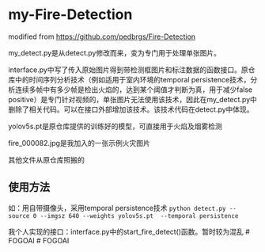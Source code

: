 # my-Fire-Detection
modified from https://github.com/pedbrgs/Fire-Detection

my_detect.py是从detect.py修改而来，变为专门用于处理单张图片。

interface.py中写了传入原始图片得到带检测框图片和标注数据的函数接口。原仓库中的时间序列分析技术（例如适用于室内环境的temporal persistence技术，分析连续多帧中有多少帧是检出火焰的，达到某个阈值才判断为真，用于减少false positive）是专门针对视频的，单张图片无法使用该技术，因此在my_detect.py中删除了相关代码。可以在接口外部增加该技术。该技术代码在detect.py中体现。

yolov5s.pt是原仓库提供的训练好的模型，可直接用于火焰及烟雾检测

fire_000082.jpg是我加入的一张示例火灾图片

其他文件从原仓库照搬的

## 使用方法
如：用自带摄像头，采用temporal persistence技术
```python detect.py --source 0 --imgsz 640 --weights yolov5s.pt  --temporal persistence```

我个人实现的接口：interface.py中的start_fire_detect()函数。暂时较为混乱
#   F O G O A I  
 #   F O G O A I  
 